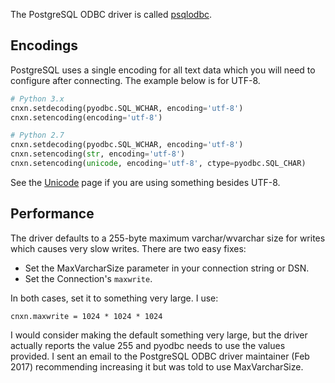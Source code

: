 The PostgreSQL ODBC driver is called [psqlodbc](https://odbc.postgresql.org).

## Encodings

PostgreSQL uses a single encoding for all text data which you will need to configure after connecting.  The example below is for UTF-8.

```python
# Python 3.x
cnxn.setdecoding(pyodbc.SQL_WCHAR, encoding='utf-8')
cnxn.setencoding(encoding='utf-8')

# Python 2.7
cnxn.setdecoding(pyodbc.SQL_WCHAR, encoding='utf-8')
cnxn.setencoding(str, encoding='utf-8')
cnxn.setencoding(unicode, encoding='utf-8', ctype=pyodbc.SQL_CHAR)
```

See the [Unicode](Unicode) page if you are using something besides UTF-8.

## Performance

The driver defaults to a 255-byte maximum varchar/wvarchar size for writes which causes very slow writes.  There are two easy fixes:

* Set the MaxVarcharSize parameter in your connection string or DSN.
* Set the Connection's `maxwrite`.

In both cases, set it to something very large.  I use:

    cnxn.maxwrite = 1024 * 1024 * 1024

I would consider making the default something very large, but the driver actually reports the value 255 and pyodbc needs to use the values provided.  I sent an email to the PostgreSQL ODBC driver maintainer (Feb 2017) recommending increasing it but was told to use MaxVarcharSize.
